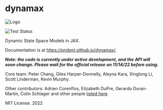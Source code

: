# dynamax

![Logo](https://github.com/probml/dynamax/blob/main/logo/logo.gif)

![Test Status](https://github.com/probml/dynamax/actions/workflows/run_tests.yml/badge.svg?branch=main)

Dynamic State Space Models in JAX.

Documentation is at https://probml.github.io/dynamax/.

***Note: the code is currently under active development, and the API will soon change. Please wait for the official release
on 11/14/22 before using.***


Core team: Peter Chang, Giles Harper-Donnelly, Aleyna Kara, Xinglong Li, Scott Linderman, Kevin Murphy.

Other contributors: Adrien Corenflos, Elizabeth DuPre, Gerardo Duran-Martin, Colin Schlager and other people [listed here](https://github.com/probml/dynamax/graphs/contributors)

MIT License. 2022






